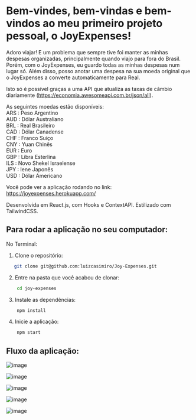 # Bem-vindes, bem-vindas e bem-vindos ao meu primeiro projeto pessoal, o JoyExpenses!

Adoro viajar! E um problema que sempre tive foi manter as minhas despesas organizadas, principalmente quando viajo para fora do Brasil. Porém, com o JoyExpenses, eu guardo todas as minhas despesas num lugar só. Além disso, posso anotar uma despesa na sua moeda original que o JoyExpenses a converte automaticamente para Real. 

Isto só é possível graças a uma API que atualiza as taxas de câmbio diariamente (https://economia.awesomeapi.com.br/json/all).

As seguintes moedas estão disponíveis: <br/>
ARS : Peso Argentino <br/>
AUD : Dólar Australiano <br/>
BRL : Real Brasileiro <br/>
CAD : Dólar Canadense <br/>
CHF : Franco Suíço <br/>
CNY : Yuan Chinês <br/>
EUR : Euro <br/>
GBP : Libra Esterlina <br/>
ILS : Novo Shekel Israelense <br/>
JPY : Iene Japonês <br/>
USD : Dólar Americano <br/>

Você pode ver a aplicação rodando no link: https://joyexpenses.herokuapp.com/

Desenvolvida em React.js, com Hooks e ContextAPI. Estilizado com TailwindCSS.

## Para rodar a aplicação no seu computador:

No Terminal:

1. Clone o repositório:

```bash
   git clone git@github.com:luizcasimiro/Joy-Expenses.git
```
 
2. Entre na pasta que você acabou de clonar:

```bash
    cd joy-expenses
```

3. Instale as dependências:

```bash
    npm install
```
  
4. Inicie a aplicação:

```bash
    npm start
```

## Fluxo da aplicação:

![image](https://user-images.githubusercontent.com/82236658/185875254-bdfcb34c-0370-46d4-a3c7-4a2c9b5062d4.png)

![image](https://user-images.githubusercontent.com/82236658/185875518-5fb1223a-a8ce-42d5-b5a3-57336d031951.png)

![image](https://user-images.githubusercontent.com/82236658/185875795-be143c59-294a-4d4b-99b1-a6aea0f91999.png)

![image](https://user-images.githubusercontent.com/82236658/185875850-5bba0d53-1d4a-489c-a5ec-c067fab2f34a.png)

![image](https://user-images.githubusercontent.com/82236658/185875908-65f990ae-f222-4361-b86b-da64061943e0.png)
